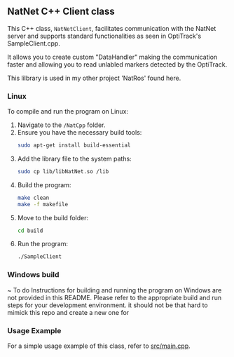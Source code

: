 ## NatNet C++ Client class

This C++ class, `NatNetClient`, facilitates communication with the NatNet server and supports standard functionalities as seen in OptiTrack's SampleClient.cpp.

It allows you to create custom "DataHandler" making the communication faster and allowing you to read unlabled markers detected by the OptiTrack.

This lilbrary is used in my other project 'NatRos' found here.

### Linux

To compile and run the program on Linux:

1. Navigate to the `/NatCpp` folder.
2. Ensure you have the necessary build tools:
    ```bash
    sudo apt-get install build-essential
    ```
3. Add the library file to the system paths:
    ```bash
    sudo cp lib/libNatNet.so /lib
    ```
4. Build the program:
    ```bash
    make clean
    make -f makefile
    ```
5. Move to the build folder:
    ```bash
    cd build
    ```
6. Run the program:
    ```bash
    ./SampleClient
    ```

### Windows build
~ To do
Instructions for building and running the program on Windows are not provided in this README. Please refer to the appropriate build and run steps for your development environment.
it should not be that hard to mimick this repo and create a new one for 

### Usage Example

For a simple usage example of this class, refer to [src/main.cpp](src/main.cpp).
